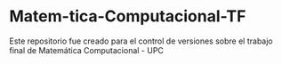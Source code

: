 # Matem-tica-Computacional-TF
Este repositorio fue creado para el control de versiones sobre el trabajo final de Matemática Computacional - UPC
